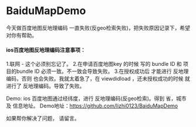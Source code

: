 # BaiduMapDemo

今天做百度地图反地理编码 一直失败(反geo检索失败)，把失败原因记录下，希望对你有帮助。
#### ios百度地图反地理编码注意事项：
1.联网 - 这个必须别忘记了。
2.在申请百度地图key 的时候 写的 bundle ID  和 项目的bundle ID 必须一致。不一致会导致失败。
3.在授权成功后 才能进行 反地理编码，否则 也会失败。我就太着急了，在 viewdidload  ，还未授权成功的时候 就进行了 反地理编码。导致了失败。

Demo: ios 百度地图通过经纬度，进行 反地理编码(反geo检索)。得到 省，城市  及 信息地址。
Demo地址：https://github.com/lizhi0123/BaiduMapDemo

如果帮你解决了问题， 请留言。
